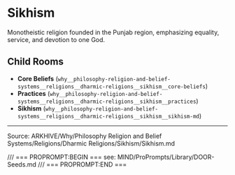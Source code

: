# Sikhism

Monotheistic religion founded in the Punjab region, emphasizing equality, service, and devotion to one God.

## Child Rooms
- **Core Beliefs** (`why__philosophy-religion-and-belief-systems__religions__dharmic-religions__sikhism__core-beliefs`)
- **Practices** (`why__philosophy-religion-and-belief-systems__religions__dharmic-religions__sikhism__practices`)
- **Sikhism** (`why__philosophy-religion-and-belief-systems__religions__dharmic-religions__sikhism__sikhism-md`)

---
Source: ARKHIVE/Why/Philosophy Religion and Belief Systems/Religions/Dharmic Religions/Sikhism/Sikhism.md

/// === PROPROMPT:BEGIN ===
see: MIND/ProPrompts/Library/DOOR-Seeds.md
/// === PROPROMPT:END ===
